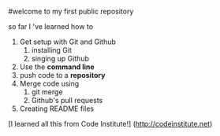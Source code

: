 #welcome to my first public repository

so far I 've learned how to 
1. Get setup with Git and Github
   1. installing Git
   2. singing up Github
2. Use the **command line**
3. push code to a **repository**
4. Merge code using 
   1. git merge
   2. Github's pull requests
5. Creating README files

[I learned all this from Code Institute!] (http://codeinstitute.net)   
